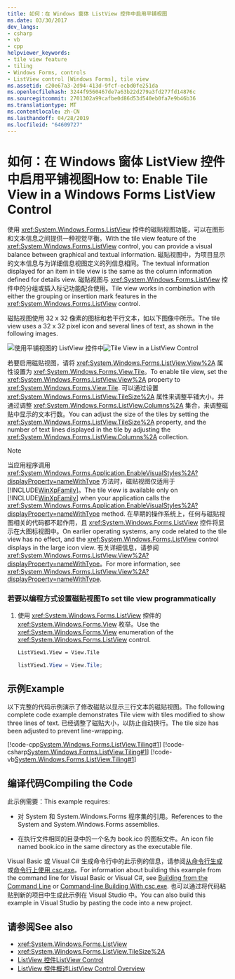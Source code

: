 ```yaml
---
title: 如何：在 Windows 窗体 ListView 控件中启用平铺视图
ms.date: 03/30/2017
dev_langs:
- csharp
- vb
- cpp
helpviewer_keywords:
- tile view feature
- tiling
- Windows Forms, controls
- ListView control [Windows Forms], tile view
ms.assetid: c20e67a3-2d94-413d-9fcf-ecbd0fe251da
ms.openlocfilehash: 3244f9560467de7a63b22d279a3fd277fd14876c
ms.sourcegitcommit: 2701302a99cafbe0d86d53d540eb0fa7e9b46b36
ms.translationtype: MT
ms.contentlocale: zh-CN
ms.lasthandoff: 04/28/2019
ms.locfileid: "64609727"
---
```

# <a name="how-to-enable-tile-view-in-a-windows-forms-listview-control"></a><span data-ttu-id="d176e-102">如何：在 Windows 窗体 ListView 控件中启用平铺视图</span><span class="sxs-lookup"><span data-stu-id="d176e-102">How to: Enable Tile View in a Windows Forms ListView Control</span></span>
<span data-ttu-id="d176e-103">使用 <xref:System.Windows.Forms.ListView> 控件的磁贴视图功能，可以在图形和文本信息之间提供一种视觉平衡。</span><span class="sxs-lookup"><span data-stu-id="d176e-103">With the tile view feature of the <xref:System.Windows.Forms.ListView> control, you can provide a visual balance between graphical and textual information.</span></span> <span data-ttu-id="d176e-104">磁贴视图中，为项目显示的文本信息与为详细信息视图定义的列信息相同。</span><span class="sxs-lookup"><span data-stu-id="d176e-104">The textual information displayed for an item in tile view is the same as the column information defined for details view.</span></span> <span data-ttu-id="d176e-105">磁贴视图与 <xref:System.Windows.Forms.ListView> 控件中的分组或插入标记功能配合使用。</span><span class="sxs-lookup"><span data-stu-id="d176e-105">Tile view works in combination with either the grouping or insertion mark features in the <xref:System.Windows.Forms.ListView> control.</span></span>  
  
 <span data-ttu-id="d176e-106">磁贴视图使用 32 x 32 像素的图标和若干行文本，如以下图像中所示。</span><span class="sxs-lookup"><span data-stu-id="d176e-106">The tile view uses a 32 x 32 pixel icon and several lines of text, as shown in the following images.</span></span>  
  
 <span data-ttu-id="d176e-107">![使用平铺视图的 ListView 控件中](./media/how-to-enable-tile-view-in-a-windows-forms-listview-control/tile-view-in-listview-control.gif "磁贴视图图标和文本")</span><span class="sxs-lookup"><span data-stu-id="d176e-107">![Tile View in a ListView Control](./media/how-to-enable-tile-view-in-a-windows-forms-listview-control/tile-view-in-listview-control.gif "Tile view icons and text")</span></span>  
 
 <span data-ttu-id="d176e-108">若要启用磁贴视图，请将 <xref:System.Windows.Forms.ListView.View%2A> 属性设置为 <xref:System.Windows.Forms.View.Tile>。</span><span class="sxs-lookup"><span data-stu-id="d176e-108">To enable tile view, set the <xref:System.Windows.Forms.ListView.View%2A> property to <xref:System.Windows.Forms.View.Tile>.</span></span> <span data-ttu-id="d176e-109">可以通过设置 <xref:System.Windows.Forms.ListView.TileSize%2A> 属性来调整平铺大小，并通过调整 <xref:System.Windows.Forms.ListView.Columns%2A> 集合，来调整磁贴中显示的文本行数。</span><span class="sxs-lookup"><span data-stu-id="d176e-109">You can adjust the size of the tiles by setting the <xref:System.Windows.Forms.ListView.TileSize%2A> property, and the number of text lines displayed in the tile by adjusting the <xref:System.Windows.Forms.ListView.Columns%2A> collection.</span></span>  
  
> [!NOTE]
>  <span data-ttu-id="d176e-110">当应用程序调用 <xref:System.Windows.Forms.Application.EnableVisualStyles%2A?displayProperty=nameWithType> 方法时，磁贴视图仅适用于 [!INCLUDE[WinXpFamily](../../../../includes/winxpfamily-md.md)]。</span><span class="sxs-lookup"><span data-stu-id="d176e-110">The tile view is available only on [!INCLUDE[WinXpFamily](../../../../includes/winxpfamily-md.md)] when your application calls the <xref:System.Windows.Forms.Application.EnableVisualStyles%2A?displayProperty=nameWithType> method.</span></span> <span data-ttu-id="d176e-111">在早期的操作系统上，任何与磁贴视图相关的代码都不起作用，且 <xref:System.Windows.Forms.ListView> 控件将显示在大图标视图中。</span><span class="sxs-lookup"><span data-stu-id="d176e-111">On earlier operating systems, any code related to the tile view has no effect, and the <xref:System.Windows.Forms.ListView> control displays in the large icon view.</span></span> <span data-ttu-id="d176e-112">有关详细信息，请参阅 <xref:System.Windows.Forms.ListView.View%2A?displayProperty=nameWithType>。</span><span class="sxs-lookup"><span data-stu-id="d176e-112">For more information, see <xref:System.Windows.Forms.ListView.View%2A?displayProperty=nameWithType>.</span></span>  
  
### <a name="to-set-tile-view-programmatically"></a><span data-ttu-id="d176e-113">若要以编程方式设置磁贴视图</span><span class="sxs-lookup"><span data-stu-id="d176e-113">To set tile view programmatically</span></span>  
  
1. <span data-ttu-id="d176e-114">使用 <xref:System.Windows.Forms.ListView> 控件的 <xref:System.Windows.Forms.View> 枚举。</span><span class="sxs-lookup"><span data-stu-id="d176e-114">Use the <xref:System.Windows.Forms.View> enumeration of the <xref:System.Windows.Forms.ListView> control.</span></span>  
  
    ```vb  
    ListView1.View = View.Tile  
    ```  
  
    ```csharp  
    listView1.View = View.Tile;  
    ```  
  
## <a name="example"></a><span data-ttu-id="d176e-115">示例</span><span class="sxs-lookup"><span data-stu-id="d176e-115">Example</span></span>  
 <span data-ttu-id="d176e-116">以下完整的代码示例演示了修改磁贴以显示三行文本的磁贴视图。</span><span class="sxs-lookup"><span data-stu-id="d176e-116">The following complete code example demonstrates Tile view with tiles modified to show three lines of text.</span></span> <span data-ttu-id="d176e-117">已经调整了磁贴大小，以防止自动换行。</span><span class="sxs-lookup"><span data-stu-id="d176e-117">The tile size has been adjusted to prevent line-wrapping.</span></span>  
  
 [!code-cpp[System.Windows.Forms.ListView.Tiling#1](~/samples/snippets/cpp/VS_Snippets_Winforms/System.Windows.Forms.ListView.Tiling/CPP/listviewtilingexample.cpp#1)]
 [!code-csharp[System.Windows.Forms.ListView.Tiling#1](~/samples/snippets/csharp/VS_Snippets_Winforms/System.Windows.Forms.ListView.Tiling/CS/listviewtilingexample.cs#1)]
 [!code-vb[System.Windows.Forms.ListView.Tiling#1](~/samples/snippets/visualbasic/VS_Snippets_Winforms/System.Windows.Forms.ListView.Tiling/VB/listviewtilingexample.vb#1)]  
  
## <a name="compiling-the-code"></a><span data-ttu-id="d176e-118">编译代码</span><span class="sxs-lookup"><span data-stu-id="d176e-118">Compiling the Code</span></span>  
 <span data-ttu-id="d176e-119">此示例需要：</span><span class="sxs-lookup"><span data-stu-id="d176e-119">This example requires:</span></span>  
  
- <span data-ttu-id="d176e-120">对 System 和 System.Windows.Forms 程序集的引用。</span><span class="sxs-lookup"><span data-stu-id="d176e-120">References to the System and System.Windows.Forms assemblies.</span></span>  
  
- <span data-ttu-id="d176e-121">在执行文件相同的目录中的一个名为 book.ico 的图标文件。</span><span class="sxs-lookup"><span data-stu-id="d176e-121">An icon file named book.ico in the same directory as the executable file.</span></span>  
  
 <span data-ttu-id="d176e-122">Visual Basic 或 Visual C# 生成命令行中的此示例的信息，请参阅[从命令行生成](../../../visual-basic/reference/command-line-compiler/building-from-the-command-line.md)或[命令行上使用 csc.exe](../../../csharp/language-reference/compiler-options/command-line-building-with-csc-exe.md)。</span><span class="sxs-lookup"><span data-stu-id="d176e-122">For information about building this example from the command line for Visual Basic or Visual C#, see [Building from the Command Line](../../../visual-basic/reference/command-line-compiler/building-from-the-command-line.md) or [Command-line Building With csc.exe](../../../csharp/language-reference/compiler-options/command-line-building-with-csc-exe.md).</span></span> <span data-ttu-id="d176e-123">也可以通过将代码粘贴到新的项目中生成此示例在 Visual Studio 中。</span><span class="sxs-lookup"><span data-stu-id="d176e-123">You can also build this example in Visual Studio by pasting the code into a new project.</span></span>  
  
## <a name="see-also"></a><span data-ttu-id="d176e-124">请参阅</span><span class="sxs-lookup"><span data-stu-id="d176e-124">See also</span></span>

- <xref:System.Windows.Forms.ListView>
- <xref:System.Windows.Forms.ListView.TileSize%2A>
- [<span data-ttu-id="d176e-125">ListView 控件</span><span class="sxs-lookup"><span data-stu-id="d176e-125">ListView Control</span></span>](listview-control-windows-forms.md)
- [<span data-ttu-id="d176e-126">ListView 控件概述</span><span class="sxs-lookup"><span data-stu-id="d176e-126">ListView Control Overview</span></span>](listview-control-overview-windows-forms.md)

